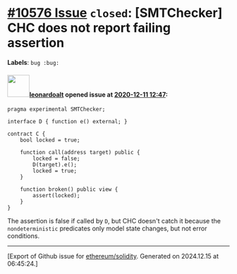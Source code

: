 # [\#10576 Issue](https://github.com/ethereum/solidity/issues/10576) `closed`: [SMTChecker] CHC does not report failing assertion
**Labels**: `bug :bug:`


#### <img src="https://avatars.githubusercontent.com/u/504195?u=ce2facd14af9fd474ebff49f0d44891f56f7500f&v=4" width="50">[leonardoalt](https://github.com/leonardoalt) opened issue at [2020-12-11 12:47](https://github.com/ethereum/solidity/issues/10576):

```
pragma experimental SMTChecker;

interface D { function e() external; }
   
contract C {
    bool locked = true;

    function call(address target) public {
        locked = false;
        D(target).e();
        locked = true;
    }

    function broken() public view {
        assert(locked);
    }
}   
```

The assertion is false if called by `D`, but CHC doesn't catch it because the `nondeterministic` predicates only model state changes, but not error conditions.




-------------------------------------------------------------------------------



[Export of Github issue for [ethereum/solidity](https://github.com/ethereum/solidity). Generated on 2024.12.15 at 06:45:24.]
